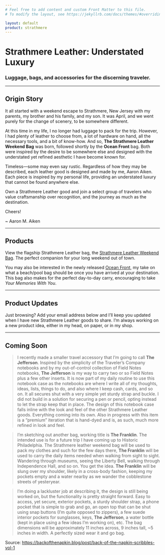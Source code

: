 ```yaml
---
# Feel free to add content and custom Front Matter to this file.
# To modify the layout, see https://jekyllrb.com/docs/themes/#overriding-theme-defaults

layout: default
product: strathmere
---
```

# Strathmere Leather: Understated Luxury

### Luggage, bags, and accessories for the discerning traveler. 

---

## Origin Story

It all started with a weekend escape to Strathmere, New Jersey with my parents, my brother and his family, and my son. It was April, and we went purely for the change of scenery, to be somewhere different.

At this time in my life, I no longer had luggage to pack for the trip. However, I had plenty of leather to choose from, a lot of hardware on hand, all the necessary tools, and a bit of know-how. And so, **The Strathmere Leather Weekend Bag** was born, followed shortly by the **Ocean Front** bag. Both were inspired by the desire to be somewhere else and designed with the understated yet refined aesthetic I have become known for.

Timeless—some may even say rustic. Regardless of how they may be described, each leather good is designed and made by me, Aaron Aiken. Each piece is inspired by my personal life, providing an understated luxury that cannot be found anywhere else.

Own a Strathmere Leather good and join a select group of travelers who value craftsmanship over recognition, and the journey as much as the destination.

Cheers!

~ Aaron M. Aiken

---

## Products

View the flagship Strathmere Leather bag, the [Strathmere Leather Weekend Bag](https://thestrathmere.com). The perfect companion for your long weekend out of town. 

You may also be interested in the newly released [Ocean Front](https://theoceanfrontbag.com), my take on what a beach/pool bag should be once you have arrived at your destination. This bag also makes for the perfect day-to-day carry, encouraging to take _Your Memories With You_.

---

## Product Updates

Just browsing? Add your email address below and I’ll keep you updated when I have new Strathmere Leather goods to share. I’m always working on a new product idea, either in my head, on paper, or in my shop.
<script async data-uid="c41b3048d4" src="https://aaronaiken.ck.page/c41b3048d4/index.js"></script>

---

## Coming Soon

> I recently made a smaller travel accessory that I’m going to call **The Jefferson**. Inspired by the simplicity of the Traveler’s Company notebooks and by my out-of-control collection of Field Notes notebooks, **The Jefferson** is my way to carry two or so Field Notes plus a few other inserts. It is now part of my daily routine to use this notebook case as the notebooks are where I write all of my thoughts, ideas, lists, things to do, and also where I keep cash, cards, and so on. It all secures shut with a very simple yet sturdy strap and buckle. I did not build in a solution for securing a pen or pencil, opting instead to let the strap keep that in place. The design of this notebook case falls inline with the look and feel of the other Strathmere Leather goods. Everything coming into its own. Also in progress with this item is a “premium” iteration that is hand-dyed and is, as such, much more refined in look and feel.

> I’m sketching out another bag, working title is **The Franklin**. The intended use is for a future trip I have coming up to Historic Philadelphia. The Strathmere leather weekend bag will be used to pack my clothes and such for the few days there, **The Franklin** will be used to carry the daily items needed when walking from sight to sight. Wandering through museums, seeing the Liberty Bell, walking through Independence Hall, and so on. You get the idea. **The Franklin** will be slung over my shoulder, likely in a cross-body fashion, keeping my pockets empty and a water nearby as we wander the cobblestone streets of yesteryear.

> I’m doing a lackluster job at describing it, the design is still being worked on, but the functionality is pretty straight forward. Easy to access, yet secure, exterior pockets, a sturdy shoulder strap, a phone pocket that is simple to grab and go, an open top that can be shut using snap buttons (I’m quite opposed to zippers), a few suede interior pockets for sunglasses, keys, **The Jefferson**, a water bottle (kept in place using a few ideas I’m working on), etc. The bag dimensions will be approximately 11 inches across, 9 inches tall, ~5 inches in width. A perfectly sized wear it and go bag. 

Source: <a href="https://backofthenapkin.blog/post/back-of-the-napkin-scribbles-vol-1" target="_blank" title="back of the napkin scribbles vol. 1">https://backofthenapkin.blog/post/back-of-the-napkin-scribbles-vol-1</a>
